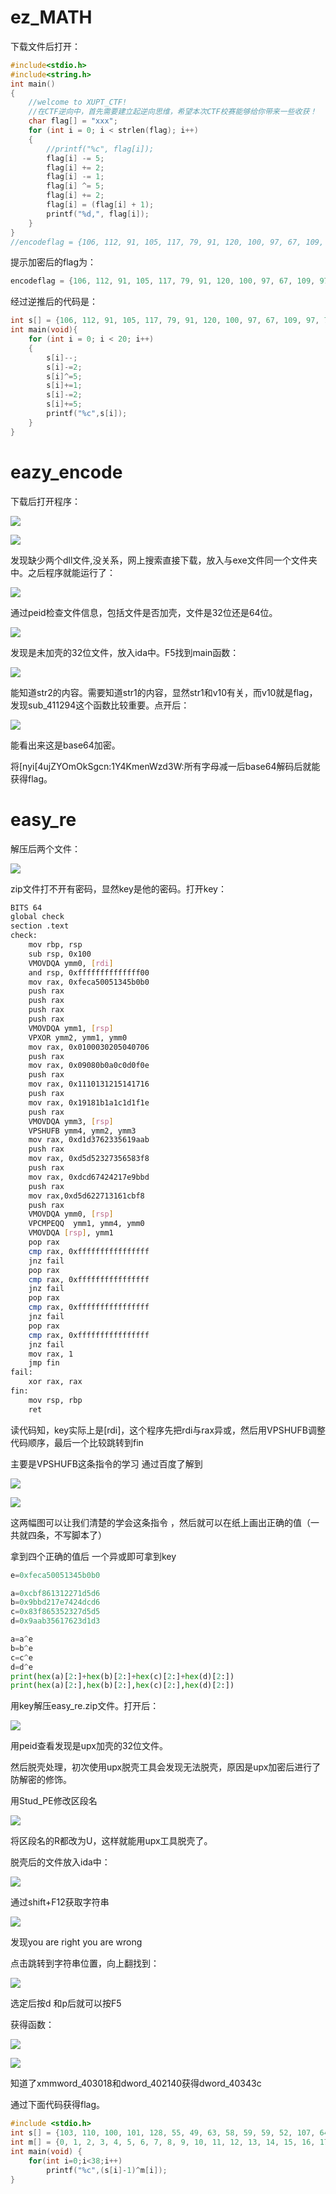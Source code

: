 # ez_MATH

下载文件后打开：

```cpp
#include<stdio.h>
#include<string.h>
int main()
{
	//welcome to XUPT_CTF!
	//在CTF逆向中，首先需要建立起逆向思维，希望本次CTF校赛能够给你带来一些收获！
	char flag[] = "xxx";
	for (int i = 0; i < strlen(flag); i++)
	{
		//printf("%c", flag[i]);
		flag[i] -= 5;
		flag[i] += 2;
		flag[i] -= 1;
		flag[i] ^= 5;
		flag[i] += 2;
		flag[i] = (flag[i] + 1);
		printf("%d,", flag[i]);
	}
}
//encodeflag = {106, 112, 91, 105, 117, 79, 91, 120, 100, 97, 67, 109, 97, 71, 71, 71, 91, 109, 115, 127}
```

提示加密后的flag为：

```cpp
encodeflag = {106, 112, 91, 105, 117, 79, 91, 120, 100, 97, 67, 109, 97, 71, 71, 71, 91, 109, 115, 127}
```

经过逆推后的代码是：

```cpp
int s[] = {106, 112, 91, 105, 117, 79, 91, 120, 100, 97, 67, 109, 97, 71, 71, 71, 91, 109, 115, 127};
int main(void){
	for (int i = 0; i < 20; i++)
	{
		s[i]--;
		s[i]-=2;
		s[i]^=5;
		s[i]+=1;
		s[i]-=2;
		s[i]+=5;
		printf("%c",s[i]);
	}
} 
```

# eazy_encode

下载后打开程序：

![](1.png)

![](2.png)

发现缺少两个dll文件,没关系，网上搜索直接下载，放入与exe文件同一个文件夹中。之后程序就能运行了：

![](3.png)

通过peid检查文件信息，包括文件是否加壳，文件是32位还是64位。

![](4.png)

发现是未加壳的32位文件，放入ida中。F5找到main函数：

![](5.png)

能知道str2的内容。需要知道str1的内容，显然str1和v10有关，而v10就是flag，发现sub_411294这个函数比较重要。点开后：

![](6.png)

能看出来这是base64加密。

将[nyi[4ujZYOmOkSgcn:1Y4KmenWzd3W:所有字母减一后base64解码后就能获得flag。

# easy_re

解压后两个文件：

![](7.png)

zip文件打不开有密码，显然key是他的密码。打开key：

```bash
BITS 64
global check
section .text
check:
    mov rbp, rsp
    sub rsp, 0x100
    VMOVDQA ymm0, [rdi]
    and rsp, 0xffffffffffffff00
    mov rax, 0xfeca50051345b0b0
    push rax
    push rax
    push rax
    push rax
    VMOVDQA ymm1, [rsp]
    VPXOR ymm2, ymm1, ymm0
    mov rax, 0x0100030205040706
    push rax
    mov rax, 0x09080b0a0c0d0f0e
    push rax
    mov rax, 0x1110131215141716
    push rax
    mov rax, 0x19181b1a1c1d1f1e
    push rax
    VMOVDQA ymm3, [rsp]
    VPSHUFB ymm4, ymm2, ymm3
    mov rax, 0xd1d3762335619aab
    push rax
    mov rax, 0xd5d52327356583f8
    push rax
    mov rax, 0xdcd67424217e9bbd
    push rax
    mov rax,0xd5d622713161cbf8 
    push rax
    VMOVDQA ymm0, [rsp]
    VPCMPEQQ  ymm1, ymm4, ymm0
    VMOVDQA [rsp], ymm1
    pop rax
    cmp rax, 0xffffffffffffffff
    jnz fail
    pop rax
    cmp rax, 0xffffffffffffffff
    jnz fail
    pop rax
    cmp rax, 0xffffffffffffffff
    jnz fail
    pop rax
    cmp rax, 0xffffffffffffffff
    jnz fail
    mov rax, 1
    jmp fin
fail:
    xor rax, rax
fin:
    mov rsp, rbp
    ret
```

读代码知，key实际上是[rdi]，这个程序先把rdi与rax异或，然后用VPSHUFB调整代码顺序，最后一个比较跳转到fin

主要是VPSHUFB这条指令的学习 通过百度了解到

![](8.png)

![](9.png)

这两幅图可以让我们清楚的学会这条指令 ，然后就可以在纸上画出正确的值（一共就四条，不写脚本了）

拿到四个正确的值后 一个异或即可拿到key

```python
e=0xfeca50051345b0b0

a=0xcbf861312271d5d6
b=0x9bbd217e7424dcd6
c=0x83f865352327d5d5 
d=0x9aab35617623d1d3

a=a^e
b=b^e
c=c^e
d=d^e
print(hex(a)[2:]+hex(b)[2:]+hex(c)[2:]+hex(d)[2:])
print(hex(a)[2:],hex(b)[2:],hex(c)[2:],hex(d)[2:])
```

用key解压easy_re.zip文件。打开后：

![](10.png)

用peid查看发现是upx加壳的32位文件。

然后脱壳处理，初次使用upx脱壳工具会发现无法脱壳，原因是upx加密后进行了防解密的修饰。

用Stud_PE修改区段名

![](11.png)

将区段名的R都改为U，这样就能用upx工具脱壳了。

脱壳后的文件放入ida中：

![](12.png)

通过shift+F12获取字符串

![](13.png)

发现you are right  you are wrong

点击跳转到字符串位置，向上翻找到：

![](14.png)

选定后按d 和p后就可以按F5

获得函数：

![](15.png)

![](16.png)

知道了xmmword_403018和dword_402140获得dword_40343c

通过下面代码获得flag。

```cpp
#include <stdio.h>
int s[] = {103, 110, 100, 101, 128, 55, 49, 63, 58, 59, 59, 52, 107, 64, 112, 60, 116, 36, 117, 38, 46, 46, 38, 114, 43, 34, 35, 44, 121, 47, 45, 123, 19, 25, 66, 28, 17, 89};
int m[] = {0, 1, 2, 3, 4, 5, 6, 7, 8, 9, 10, 11, 12, 13, 14, 15, 16, 17, 18, 19, 20, 21, 22, 23, 24, 25, 26, 27, 28, 29, 30, 31, 32, 33, 34, 35, 36,37};
int main(void) {
    for(int i=0;i<38;i++)
        printf("%c",(s[i]-1)^m[i]);
}
```